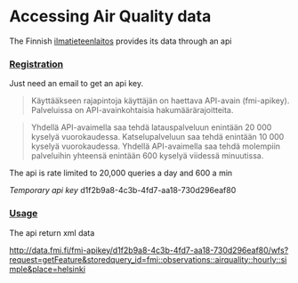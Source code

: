 # Accessing Air Quality data
The Finnish [ilmatieteenlaitos](http://en.ilmatieteenlaitos.fi/) provides its data through an api

### [Registration](https://ilmatieteenlaitos.fi/rekisteroityminen-avoimen-datan-kayttajaksi)
Just need an email to get an api key. 

>Käyttääkseen rajapintoja käyttäjän on haettava API-avain (fmi-apikey). Palveluissa on API-avainkohtaisia hakumäärärajoitteita.

>Yhdellä API-avaimella saa tehdä latauspalveluun enintään 20 000 kyselyä vuorokaudessa.
Katselupalveluun saa tehdä enintään 10 000 kyselyä vuorokaudessa.
Yhdellä API-avaimella saa tehdä molempiin palveluihin yhteensä enintään 600 kyselyä viidessä minuutissa.

The api is rate limited to 20,000 queries a day and 600 a min

*Temporary api key*
d1f2b9a8-4c3b-4fd7-aa18-730d296eaf80


### [Usage](http://en.ilmatieteenlaitos.fi/open-data-manual-fmi-wfs-services)
The api return xml data 

http://data.fmi.fi/fmi-apikey/d1f2b9a8-4c3b-4fd7-aa18-730d296eaf80/wfs?request=getFeature&storedquery_id=fmi::observations::airquality::hourly::simple&place=helsinki

